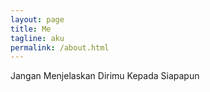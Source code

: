 ```yaml
---
layout: page
title: Me
tagline: aku
permalink: /about.html
---
```

Jangan Menjelaskan Dirimu Kepada Siapapun
